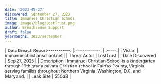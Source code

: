 ```yaml
---
date: '2023-09-27'
discovered: September 27, 2023
title: Immanuel Christian School
image: images/blog/LostTrust.png
author: Breachsense Support
draft: false
yearmonths: 2023/september
---
```


| Data Breach Report------------:     |:-------------:    | :-----:|
| Victim      | immanuelchristianschool.net      | 
| Threat Actor      | LostTrust      | 
| Date Discovered      | Sep 27, 2023      | 
| Description      | Immanuel Christian School is a kindergarten through 10th grade private Christian school in Fairfax County, Virginia, serving families throughout Northern Virginia, Washington, D.C. and Maryland.      | 
| Leak Size      | 550GB      | 

